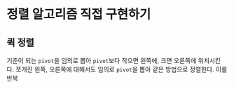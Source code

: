 # 정렬 알고리즘 직접 구현하기

## 퀵 정렬

기준이 되는 `pivot`을 임의로 뽑아 `pivot`보다 작으면 왼쪽에, 크면 오른쪽에 위치시킨다.
쪼개진 왼쪽, 오른쪽에 대해서도 임의로 `pivot`을 뽑아 같은 방법으로 정렬한다. 이를 반복
